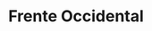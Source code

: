 ﻿---
title: "Frente Occidental"
permalink: periodes_311.html
layout: periode
dataInici: 1914-08-04
dataFi: 1918-11-11
sidebar: periodes
pares:
  - 310:
    title: "Primera Guerra Mundial"
    dataInici: "(1914-07-28)"
    dataFi: "(1918-11-11)"

fills:
  - 313:
    title: "Ofensiva de 1914"
    dataInici: "(1914-08-04)"
    dataFi: "(1914-11-22)"

  - 431:
    title: "Primera Batalla del Marne"
    dataInici: "(1914-09-06)"
    dataFi: "(1914-09-12)"

  - 432:
    title: "Guerra de Trincheras"
    dataInici: "(1914-10-19)"
    dataFi: "(1918-03-21)"

  - 743:
    title: "Ofensiva de Primavera"
    dataInici: "(1918-03-21)"
    dataFi: "(1918-07-18)"

jocsPrincipals:
  - title: "To The Last Man!"
    bggId: 21414
    dataInici: 
    dataFi: 

  - title: "What Price Glory?"
    bggId: 42783
    dataInici: 
    dataFi: 

jocsEscenaris:
jocsEpoca:
jocsEpocaEscenaris:
---
